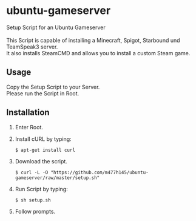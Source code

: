 # ubuntu-gameserver
Setup Script for an Ubuntu Gameserver<br><br>
This Script is capable of installing a Minecraft, Spigot, Starbound und TeamSpeak3 server.<br>
It also installs SteamCMD and allows you to install a custom Steam game.

## Usage
Copy the Setup Script to your Server.<br>
Please run the Script in Root.

## Installation
1. Enter Root.
2. Install cURL by typing:

   ```
   $ apt-get install curl
   ```

3. Download the script.

   ```
   $ curl -L -O "https://github.com/m477h145/ubuntu-gameserver/raw/master/setup.sh"
   ```

4. Run Script by typing:

   ```
   $ sh setup.sh
   ```

5. Follow prompts.

